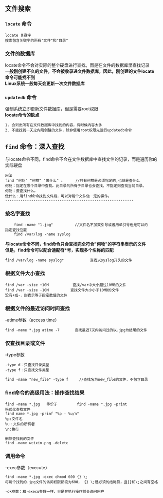 ## 文件搜索
### `locate` 命令
	
	locate 关键字
	搜索包含关键字的所有"文件"和"目录"
### 文件的数据库
locate命令不会对实际的整个硬盘进行查找，而是在文件的数据库里查找记录  
**一般刚创建不久的文件，不会被收录进文件数据库，因此，刚创建的文件locate命令可能找不到**  
**Linux系统一般每天会更新一次文件数据库**  

### `updatedb` 命令  
强制系统立即更新文件数据库，但是需要root权限  
**locate命令的缺点**

	1. 会列出所有在文件数据库中找到的内容，有时候内容太多
	2. 不能找到一天之内刚创建的文件，除非使用root权限先运行updatedb命令
	
## `find` 命令：深入查找
与locate命令不同，find命令不会在文件数据库中查找文件的记录，而是遍历你的实际硬盘  
	
	用法
	find "何处" "何物" "做什么" 。     //只有何物是必须指定的,也就是查什么
	何处：指定在哪个目录中查找。此目录的所有子目录也会查找。不指定则查找当前目录。
	何物：要查找什么。
	做什么：用find命令找到文件后，可以对每个文件做一定的操作。
	-----------------------------------------------------------
### 按名字查找
	
		find -name "1.jpg"          //文件名不加双引号或者用单引号也是可以的
	指定查找位置
		find /var/log -name syslog	

**与locate命令不同，find命令只会查找完全符合"何物"的字符串表示的文件**  
**但是，find命令可以配合通配符*号，实现多个名称的匹配**  

	find /var/log -name syslog*            查找以syslog开头的文件
### 根据文件大小查找  
	
	find /var -size +10M           查找/var中大小超过10MB的文件
	find /var -size -10M          查找文件大小小于10MB的文件
	没有+或-，则表示等于指定数值的文件
### 根据文件的最近访问时间查找  
-atime参数（access time）

	find -name *.jpg atime -7       查找最近7天内访问过的以.jpg为结尾的文件

### 仅查找目录或文件  
-type参数
	
	-type d：只查找目录类型
	-type f：只查找文件类型
	
	find -name "new_file" -type f     //查找名为new_file的文件，不包含目录

### find命令的高级用法：操作查找结果  
	
	
	find -name *.jpg   等价于         find -name *.jpg -print
	格式化查找文件
	find name *.jpg -prinf "%p - %u/n"
	%p:文件名
	%u：文件的所有者
	\n:换行
	
	删除查找到的文件
	find -name weixin.png -delete
### 调用命令  
-exec参数（execute）  
	
	find -name *.jpg -exec chmod 600 {} \;
	将每个找到的.jpg文件的访问权限都设为600， {} \;是必须的结尾符，且{}和\;之间有空格
	
	-ok参数：和-execu参数一样，只是在执行操作前会询问用户

